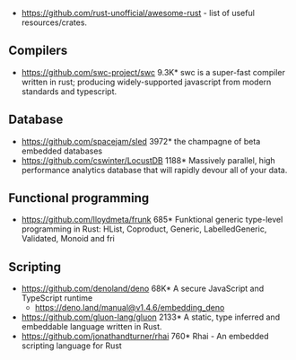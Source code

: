 - https://github.com/rust-unofficial/awesome-rust - list of useful resources/crates.

## Compilers
- https://github.com/swc-project/swc 9.3K* swc is a super-fast compiler written in rust; producing widely-supported javascript from modern standards and typescript.

## Database
- https://github.com/spacejam/sled 3972* the champagne of beta embedded databases
- https://github.com/cswinter/LocustDB 1188* Massively parallel, high performance analytics database that will rapidly devour all of your data.

## Functional programming
- https://github.com/lloydmeta/frunk 685* Funktional generic type-level programming in Rust: HList, Coproduct, Generic, LabelledGeneric, Validated, Monoid and fri

## Scripting
- https://github.com/denoland/deno 68K* A secure JavaScript and TypeScript runtime
    - https://deno.land/manual@v1.4.6/embedding_deno
- https://github.com/gluon-lang/gluon 2133* A static, type inferred and embeddable language written in Rust.
- https://github.com/jonathandturner/rhai 760* Rhai - An embedded scripting language for Rust


